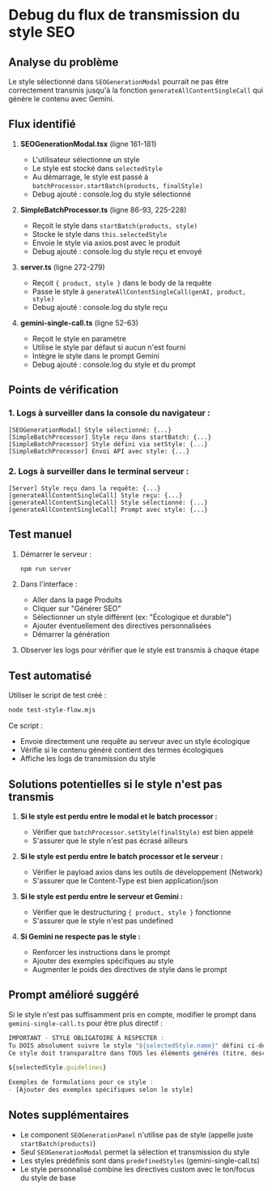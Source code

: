 # Debug du flux de transmission du style SEO

## Analyse du problème

Le style sélectionné dans `SEOGenerationModal` pourrait ne pas être correctement transmis jusqu'à la fonction `generateAllContentSingleCall` qui génère le contenu avec Gemini.

## Flux identifié

1. **SEOGenerationModal.tsx** (ligne 161-181)
   - L'utilisateur sélectionne un style
   - Le style est stocké dans `selectedStyle` 
   - Au démarrage, le style est passé à `batchProcessor.startBatch(products, finalStyle)`
   - Debug ajouté : console.log du style sélectionné

2. **SimpleBatchProcessor.ts** (ligne 86-93, 225-228)
   - Reçoit le style dans `startBatch(products, style)`
   - Stocke le style dans `this.selectedStyle`
   - Envoie le style via axios.post avec le produit
   - Debug ajouté : console.log du style reçu et envoyé

3. **server.ts** (ligne 272-279)
   - Reçoit `{ product, style }` dans le body de la requête
   - Passe le style à `generateAllContentSingleCall(genAI, product, style)`
   - Debug ajouté : console.log du style reçu

4. **gemini-single-call.ts** (ligne 52-63)
   - Reçoit le style en paramètre
   - Utilise le style par défaut si aucun n'est fourni
   - Intègre le style dans le prompt Gemini
   - Debug ajouté : console.log du style et du prompt

## Points de vérification

### 1. Logs à surveiller dans la console du navigateur :
```
[SEOGenerationModal] Style sélectionné: {...}
[SimpleBatchProcessor] Style reçu dans startBatch: {...}
[SimpleBatchProcessor] Style défini via setStyle: {...}
[SimpleBatchProcessor] Envoi API avec style: {...}
```

### 2. Logs à surveiller dans le terminal serveur :
```
[Server] Style reçu dans la requête: {...}
[generateAllContentSingleCall] Style reçu: {...}
[generateAllContentSingleCall] Style sélectionné: {...}
[generateAllContentSingleCall] Prompt avec style: {...}
```

## Test manuel

1. Démarrer le serveur :
   ```bash
   npm run server
   ```

2. Dans l'interface :
   - Aller dans la page Produits
   - Cliquer sur "Générer SEO"
   - Sélectionner un style différent (ex: "Écologique et durable")
   - Ajouter éventuellement des directives personnalisées
   - Démarrer la génération

3. Observer les logs pour vérifier que le style est transmis à chaque étape

## Test automatisé

Utiliser le script de test créé :
```bash
node test-style-flow.mjs
```

Ce script :
- Envoie directement une requête au serveur avec un style écologique
- Vérifie si le contenu généré contient des termes écologiques
- Affiche les logs de transmission du style

## Solutions potentielles si le style n'est pas transmis

1. **Si le style est perdu entre le modal et le batch processor :**
   - Vérifier que `batchProcessor.setStyle(finalStyle)` est bien appelé
   - S'assurer que le style n'est pas écrasé ailleurs

2. **Si le style est perdu entre le batch processor et le serveur :**
   - Vérifier le payload axios dans les outils de développement (Network)
   - S'assurer que le Content-Type est bien application/json

3. **Si le style est perdu entre le serveur et Gemini :**
   - Vérifier que le destructuring `{ product, style }` fonctionne
   - S'assurer que le style n'est pas undefined

4. **Si Gemini ne respecte pas le style :**
   - Renforcer les instructions dans le prompt
   - Ajouter des exemples spécifiques au style
   - Augmenter le poids des directives de style dans le prompt

## Prompt amélioré suggéré

Si le style n'est pas suffisamment pris en compte, modifier le prompt dans `gemini-single-call.ts` pour être plus directif :

```typescript
IMPORTANT - STYLE OBLIGATOIRE À RESPECTER :
Tu DOIS absolument suivre le style "${selectedStyle.name}" défini ci-dessous.
Ce style doit transparaître dans TOUS les éléments générés (titre, descriptions, mots-clés).

${selectedStyle.guidelines}

Exemples de formulations pour ce style :
- [Ajouter des exemples spécifiques selon le style]
```

## Notes supplémentaires

- Le component `SEOGenerationPanel` n'utilise pas de style (appelle juste `startBatch(products)`)
- Seul `SEOGenerationModal` permet la sélection et transmission du style
- Les styles prédéfinis sont dans `predefinedStyles` (gemini-single-call.ts)
- Le style personnalisé combine les directives custom avec le ton/focus du style de base